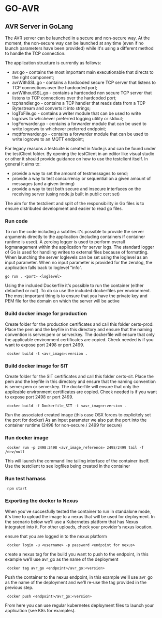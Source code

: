 # GO-AVR
## AVR Server in GoLang

The AVR server can be launched in a secure and non-secure way. At the moment, the non-secure way can be launched at any time (even  if no launch parameters have been provided) while it's using a different method to handle the TCP connection.

The application structure is currently as follows:
* avr.go  - contains the most important main executionable that directs to the right component;
* avrWithSSL.go - contains a hardcoded secure TCP server that listens to TCP connections over the hardcoded port;
* avrWithoutSSL.go - contains a hardcoded non secure TCP server that listens to TCP connections over the hardcoded port;
* tcphandler.go - contains a TCP handler that reads data from a TCP Bytestream and converts it into strings;
* logToFile.go - contains a writer module that can be used to write logrows to whichever preferred logging utility or stdout;
* logForwarder.go - contains a forwarder module that can be used to write logrows to whichever preferred endpoint;
* mqttforwarder.go - contains a forwarder module that can be used to write logrows to an MQTT endpoint;

For legacy reasons a testsuite is created in Node.js and can be found under the testClient folder. By opening the testClient in an editor like visual studio or other it should provide guidance on how to use the testclient itself. In general it aims to:
* provide a way to set the amount of testmessages to send;
* provide a way to test concurrency or sequential on a given amount of messages (and a given timimg)
* provide a way to test both secure and insecure interfaces on the receiving server (using node.js built in public cert set)

The aim for the testclient and split of the responsibility in Go files is to ensure  distributed development and easier to read go files.

### Run code
To run the code including a subfiles it's possible to provide the server arguments directly to the application (including containers if container runtime is used). A zerolog logger is used to perform overall logmanagement within the application for server logs. The standard logger of Go is used for handling writes to external files because of formatting. When launching the server loglevels can be set using the loglevel as an input parameter. When no input parameter is provided for the zerolog, the application falls back to loglevel "info".
```
go run . <port> <loglevel>
```

Using the included Dockerfile it's possible to run the container (either detached or not). To do so use the included dockerfiles per environment. The most important thing is to ensure that you have the private key and PEM file for the domain on which the server will be active

### Build docker image for production
Create folder for the production certificates and call this folder certs-prod. Place the pem and the keyfile in this directory and ensure that the naming convention is server.pem or server.key. The dockerfile will ensure that only the applicable environment certificates are copied. Check needed is if you want to expose port 2498 or port 2499.
```
 docker build -t <avr_image>:version .
```
### Build docker image for SIT
Create folder for the SIT certificates and call this folder certs-sit. Place the pem and the keyfile in this directory and ensure that the naming convention is server.pem or server.key. The dockerfile will ensure that only the applicable environment certificates are copied. Check needed is if you want to expose port 2498 or port 2499.
```
 docker build -f Dockerfile_SIT -t <avr_image>:version .
```
Run the associated created image (this case OSX forces to explicitely set the port for docker) As an input parameter we also put the port into  the container runtime (2498 for non-secure / 2499 for secure)

### Run docker image
```
 docker run -p 2498:2498 <avr_image_reference> 2498/2499 tail -f /dev/null
```

This will launch the command line tailing interface of the container itself. Use the testclient to see logfiles being created in the container

### Run test harnass
```
 npm start
```
### Exporting the docker to Nexus
When you've succesfully tested the container to run in standalone mode, it's time to upload the image to a nexus that will be used for deployment. In the scenario below we'll use a Kubernetes platform that has Nexus integrated into it. For other uploads, check your provider's nexus location. 

ensure that you are logged in to the nexus platform
```
 docker login -u <username> -p password <endpoint for nexus>
```
create a nexus tag for the build you want to push to the endpoint, in this example we'll use avr_go as the name of the deployment
```
 docker tag avr_go <endpoint>/avr_go:<version>
```
Push the container to the nexus endpoint, in this example we'll use avr_go as the name of the deployment and we'll re-use the tag provided in the previous step.
```
 docker push <endpoint>/avr_go:<version>
```
From here you can use regular kubernetes deployment files to launch your application (see K8s for examples).